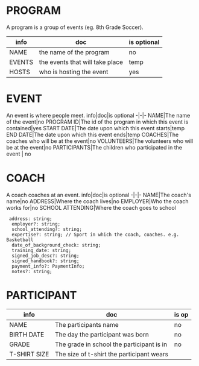 PROGRAM
=======
A program is a group of events (eg. 8th Grade Soccer).

info|doc|is optional
-|-|-
NAME|the name of the program|no
EVENTS|the events that will take place|temp
HOSTS|who is hosting the event|yes


EVENT
=====
An event is where people meet.
info|doc|is optional
-|-|-
NAME|The name of the event|no
PROGRAM ID|The id of the program in which this event is contained|yes
START DATE|The date upon which this event starts|temp
END DATE|The date upon which this event ends|temp
COACHES|The coaches who will be at the event|no
VOLUNTEERS|The volunteers who will be at the event|no
PARTICIPANTS|The children who participated in the event | no

COACH
=====
A coach coaches at an event.
info|doc|is optional
-|-|-
NAME|The coach's name|no
ADDRESS|Where the coach lives|no
EMPLOYER|Who the coach works for|no
SCHOOL ATTENDING|Where the coach goes to school
```
 address: string;
  employer?: string;
  school_attending?: string;
  expertise?: string; // Sport in which the coach, coaches. e.g. Basketball
  date_of_background_check: string;
  training_date: string;
  signed_job_desc?: string;
  signed_handbook?: string;
  payment_info?: PaymentInfo;
  notes?: string;
  ```

PARTICIPANT
=====
info|doc|is op
-|-|-
NAME | The participants name | no
BIRTH DATE | The day the participant was born | no
GRADE | The grade in school the participant is in| no
T-SHIRT SIZE | The size of t-shirt the participant wears | 